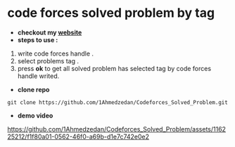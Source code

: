 # code forces solved problem by tag
- **checkout my [website](https://1ahmedzedan.github.io/Codeforces_Solved_Problem/)**
- **steps to use :**
1. write code forces handle .
2. select problems tag .
3. press **ok** to get all solved problem has selected tag by code forces handle writed.
- **clone repo**
```
git clone https://github.com/1Ahmedzedan/Codeforces_Solved_Problem.git
```
- **demo video**


https://github.com/1Ahmedzedan/Codeforces_Solved_Problem/assets/116225212/f1f80a01-0562-46f0-a69b-d1e7c742e0e2

